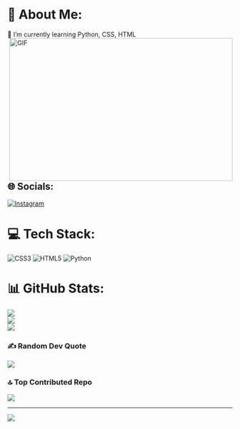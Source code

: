 # 💫 About Me:
🌱 I’m currently learning Python, CSS, HTML<br>
<img align="right" alt="GIF" src="https://github.com/abhisheknaiidu/abhisheknaiidu/blob/master/code.gif?raw=true" width="500" height="320" />


## 🌐 Socials:
[![Instagram](https://img.shields.io/badge/Instagram-%23E4405F.svg?logo=Instagram&logoColor=white)](https://instagram.com/raaj.s.05) 

# 💻 Tech Stack:
![CSS3](https://img.shields.io/badge/css3-%231572B6.svg?style=for-the-badge&logo=css3&logoColor=white) ![HTML5](https://img.shields.io/badge/html5-%23E34F26.svg?style=for-the-badge&logo=html5&logoColor=white) ![Python](https://img.shields.io/badge/python-3670A0?style=for-the-badge&logo=python&logoColor=ffdd54)
# 📊 GitHub Stats:
![](https://github-readme-stats.vercel.app/api?username=Raaj-S-2005&theme=tokyonight&hide_border=false&include_all_commits=true&count_private=true)<br/>
![](https://github-readme-streak-stats.herokuapp.com/?user=Raaj-S-2005&theme=tokyonight&hide_border=false)<br/>
![](https://github-readme-stats.vercel.app/api/top-langs/?username=Raaj-S-2005&theme=tokyonight&hide_border=false&include_all_commits=true&count_private=true&layout=compact)

### ✍️ Random Dev Quote
![](https://quotes-github-readme.vercel.app/api?type=horizontal&theme=tokyonight)

### 🔝 Top Contributed Repo
![](https://github-contributor-stats.vercel.app/api?username=Raaj-S-2005&limit=5&theme=tokyonight&combine_all_yearly_contributions=true)

---
[![](https://visitcount.itsvg.in/api?id=Raaj-S-2005&icon=2&color=0)](https://visitcount.itsvg.in)
<!-- Proudly created with GPRM ( https://gprm.itsvg.in ) -->
